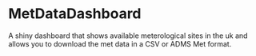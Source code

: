 # MetDataDashboard
 A shiny dashboard that shows available meterological sites in the uk and allows you to download the met data in a CSV or ADMS Met format. 
